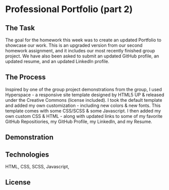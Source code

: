 # Professional Portfolio (part 2)

## The Task 
The goal for the homework this week was to create an updated Portfolio to showcase our work. This is an upgraded version from our second homework assignment, and it includes our most recently finished group project. We have also been asked to submit an updated GitHub profile, an updated resume, and an updated LinkedIn profile. 

## The Process
Inspired by one of the group project demonstrations from the group, I used Hyperspace - a responsive site template designed by HTML5 UP & released under the Creative Commons (license included). I took the default template and added my own customization - including new colors & new fonts. This template comes with some CSS/SCSS & some Javascript. I then added my own custom CSS & HTML - along with updated links to some of my favorite GitHub Repositiories, my GitHub Profile, my LinkedIn, and my Resume. 

## Demonstration

## Technologies
HTML, CSS, SCSS, Javascript,  

## License 